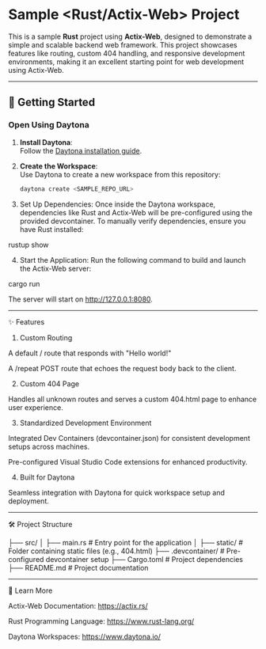 # Sample <Rust/Actix-Web> Project  

This is a sample **Rust** project using **Actix-Web**, designed to demonstrate a simple and scalable backend web framework. This project showcases features like routing, custom 404 handling, and responsive development environments, making it an excellent starting point for web development using Actix-Web.

---  

## 🚀 Getting Started  

### Open Using Daytona  

1. **Install Daytona**:  
   Follow the [Daytona installation guide](https://www.daytona.io/docs/installation/installation/).  

2. **Create the Workspace**:  
   Use Daytona to create a new workspace from this repository:  
   ```bash  
   daytona create <SAMPLE_REPO_URL>

3. Set Up Dependencies:
Once inside the Daytona workspace, dependencies like Rust and Actix-Web will be pre-configured using the provided devcontainer. To manually verify dependencies, ensure you have Rust installed:

rustup show


4. Start the Application:
Run the following command to build and launch the Actix-Web server:

cargo run

The server will start on http://127.0.0.1:8080.




---

✨ Features

1. Custom Routing

A default / route that responds with "Hello world!"

A /repeat POST route that echoes the request body back to the client.


2. Custom 404 Page

Handles all unknown routes and serves a custom 404.html page to enhance user experience.


3. Standardized Development Environment

Integrated Dev Containers (devcontainer.json) for consistent development setups across machines.

Pre-configured Visual Studio Code extensions for enhanced productivity.


4. Built for Daytona

Seamless integration with Daytona for quick workspace setup and deployment.



---

🛠️ Project Structure

├── src/
│   ├── main.rs       # Entry point for the application
│   ├── static/       # Folder containing static files (e.g., 404.html)
├── .devcontainer/    # Pre-configured devcontainer setup
├── Cargo.toml        # Project dependencies
├── README.md         # Project documentation


---

📖 Learn More

Actix-Web Documentation: https://actix.rs/

Rust Programming Language: https://www.rust-lang.org/

Daytona Workspaces: https://www.daytona.io/




